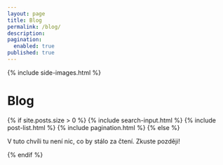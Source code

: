 ```yaml
---
layout: page
title: Blog
permalink: /blog/
description:
pagination:
  enabled: true
published: true
---
```


{% include side-images.html %}
<h1>Blog</h1>
{% if site.posts.size > 0 %}
  {% include search-input.html %}
  {% include post-list.html %}
  {% include pagination.html %}
{% else %}
  <p>V tuto chvíli tu není nic, co by stálo za čtení. Zkuste později!</p>
{% endif %}